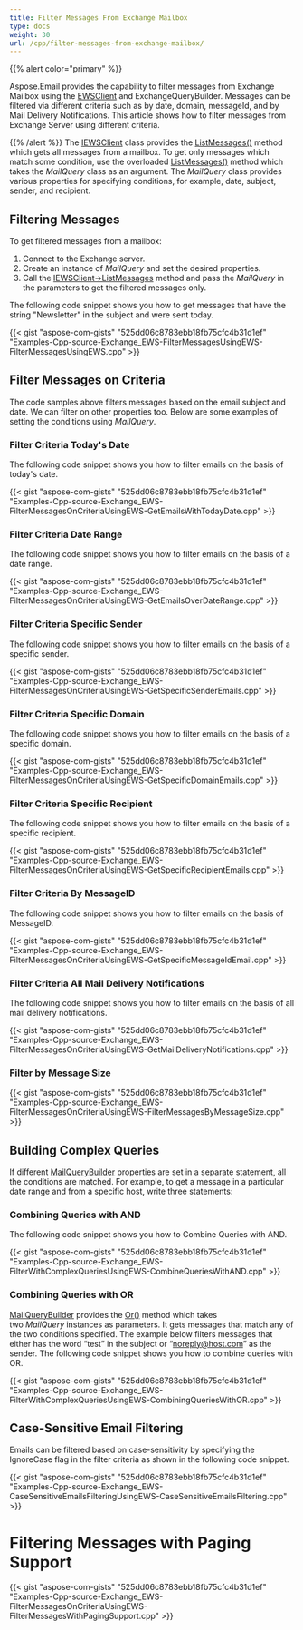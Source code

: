 ```yaml
---
title: Filter Messages From Exchange Mailbox
type: docs
weight: 30
url: /cpp/filter-messages-from-exchange-mailbox/
---
```


{{% alert color="primary" %}} 

Aspose.Email provides the capability to filter messages from Exchange Mailbox using the [EWSClient](https://reference.aspose.com/cpp/email/class/aspose.email.clients.exchange.web_service.e_w_s_client/) and ExchangeQueryBuilder. Messages can be filtered via different criteria such as by date, domain, messageId, and by Mail Delivery Notifications. This article shows how to filter messages from Exchange Server using different criteria.

{{% /alert %}} 
The [IEWSClient](https://reference.aspose.com/cpp/email/class/aspose.email.clients.exchange.web_service.i_e_w_s_client/) class provides the [ListMessages()](https://reference.aspose.com/cpp/email/class/aspose.email.clients.exchange.web_service.i_e_w_s_client/#aad8420247acd17cb1d73303ed1982d1e) method which gets all messages from a mailbox. To get only messages which match some condition, use the overloaded [ListMessages()](https://reference.aspose.com/cpp/email/class/aspose.email.clients.exchange.web_service.i_e_w_s_client/#ac7bbdcc7ccacd4e8288ae6c7d929ea52) method which takes the *MailQuery* class as an argument. The *MailQuery* class provides various properties for specifying conditions, for example, date, subject, sender, and recipient.
##  **Filtering Messages**
To get filtered messages from a mailbox:

1. Connect to the Exchange server.
1. Create an instance of *MailQuery* and set the desired properties.
1. Call the [IEWSClient->ListMessages](https://reference.aspose.com/cpp/email/class/aspose.email.clients.exchange.web_service.i_e_w_s_client/#ac7bbdcc7ccacd4e8288ae6c7d929ea52) method and pass the *MailQuery* in the parameters to get the filtered messages only.

The following code snippet shows you how to get messages that have the string "Newsletter" in the subject and were sent today.

{{< gist "aspose-com-gists" "525dd06c8783ebb18fb75cfc4b31d1ef" "Examples-Cpp-source-Exchange_EWS-FilterMessagesUsingEWS-FilterMessagesUsingEWS.cpp" >}}
##  **Filter Messages on Criteria**
The code samples above filters messages based on the email subject and date. We can filter on other properties too. Below are some examples of setting the conditions using *MailQuery*.
###  **Filter Criteria Today's Date**
The following code snippet shows you how to filter emails on the basis of today's date.



{{< gist "aspose-com-gists" "525dd06c8783ebb18fb75cfc4b31d1ef" "Examples-Cpp-source-Exchange_EWS-FilterMessagesOnCriteriaUsingEWS-GetEmailsWithTodayDate.cpp" >}}
###  **Filter Criteria Date Range**
The following code snippet shows you how to filter emails on the basis of a date range.



{{< gist "aspose-com-gists" "525dd06c8783ebb18fb75cfc4b31d1ef" "Examples-Cpp-source-Exchange_EWS-FilterMessagesOnCriteriaUsingEWS-GetEmailsOverDateRange.cpp" >}}
###  **Filter Criteria Specific Sender**
The following code snippet shows you how to filter emails on the basis of a specific sender.



{{< gist "aspose-com-gists" "525dd06c8783ebb18fb75cfc4b31d1ef" "Examples-Cpp-source-Exchange_EWS-FilterMessagesOnCriteriaUsingEWS-GetSpecificSenderEmails.cpp" >}}
###  **Filter Criteria Specific Domain**
The following code snippet shows you how to filter emails on the basis of a specific domain.



{{< gist "aspose-com-gists" "525dd06c8783ebb18fb75cfc4b31d1ef" "Examples-Cpp-source-Exchange_EWS-FilterMessagesOnCriteriaUsingEWS-GetSpecificDomainEmails.cpp" >}}
###  **Filter Criteria Specific Recipient**
The following code snippet shows you how to filter emails on the basis of a specific recipient.



{{< gist "aspose-com-gists" "525dd06c8783ebb18fb75cfc4b31d1ef" "Examples-Cpp-source-Exchange_EWS-FilterMessagesOnCriteriaUsingEWS-GetSpecificRecipientEmails.cpp" >}}
###  **Filter Criteria By MessageID**
The following code snippet shows you how to filter emails on the basis of MessageID.



{{< gist "aspose-com-gists" "525dd06c8783ebb18fb75cfc4b31d1ef" "Examples-Cpp-source-Exchange_EWS-FilterMessagesOnCriteriaUsingEWS-GetSpecificMessageIdEmail.cpp" >}}
###  **Filter Criteria All Mail Delivery Notifications**
The following code snippet shows you how to filter emails on the basis of all mail delivery notifications.



{{< gist "aspose-com-gists" "525dd06c8783ebb18fb75cfc4b31d1ef" "Examples-Cpp-source-Exchange_EWS-FilterMessagesOnCriteriaUsingEWS-GetMailDeliveryNotifications.cpp" >}}
###  **Filter by Message Size**
{{< gist "aspose-com-gists" "525dd06c8783ebb18fb75cfc4b31d1ef" "Examples-Cpp-source-Exchange_EWS-FilterMessagesOnCriteriaUsingEWS-FilterMessagesByMessageSize.cpp" >}}
##  **Building Complex Queries**
If different [MailQueryBuilder](https://reference.aspose.com/cpp/email/class/aspose.email.tools.search.mail_query_builder/) properties are set in a separate statement, all the conditions are matched. For example, to get a message in a particular date range and from a specific host, write three statements:
###  **Combining Queries with AND**
The following code snippet shows you how to Combine Queries with AND.



{{< gist "aspose-com-gists" "525dd06c8783ebb18fb75cfc4b31d1ef" "Examples-Cpp-source-Exchange_EWS-FilterWithComplexQueriesUsingEWS-CombineQueriesWithAND.cpp" >}}
###  **Combining Queries with OR**
[MailQueryBuilder](https://reference.aspose.com/cpp/email/class/aspose.email.tools.search.mail_query_builder/) provides the [Or()](https://reference.aspose.com/cpp/email/class/aspose.email.tools.search.mail_query_builder/#afc735b8cd80758418502678ac69eecd4) method which takes two *MailQuery* instances as parameters. It gets messages that match any of the two conditions specified. The example below filters messages that either has the word “test” in the subject or “noreply@host.com” as the sender. The following code snippet shows you how to combine queries with OR.



{{< gist "aspose-com-gists" "525dd06c8783ebb18fb75cfc4b31d1ef" "Examples-Cpp-source-Exchange_EWS-FilterWithComplexQueriesUsingEWS-CombiningQueriesWithOR.cpp" >}}
##  **Case-Sensitive Email Filtering**
Emails can be filtered based on case-sensitivity by specifying the IgnoreCase flag in the filter criteria as shown in the following code snippet.



{{< gist "aspose-com-gists" "525dd06c8783ebb18fb75cfc4b31d1ef" "Examples-Cpp-source-Exchange_EWS-CaseSensitiveEmailsFilteringUsingEWS-CaseSensitiveEmailsFiltering.cpp" >}}
#  **Filtering Messages with Paging Support**
{{< gist "aspose-com-gists" "525dd06c8783ebb18fb75cfc4b31d1ef" "Examples-Cpp-source-Exchange_EWS-FilterMessagesOnCriteriaUsingEWS-FilterMessagesWithPagingSupport.cpp" >}}
